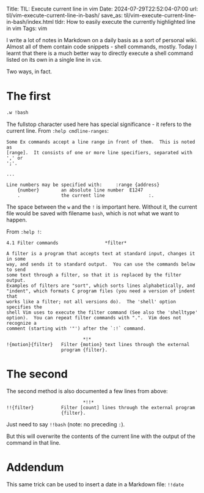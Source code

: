 Title: TIL: Execute current line in vim
Date: 2024-07-29T22:52:04-07:00
url: til/vim-execute-current-line-in-bash/
save_as: til/vim-execute-current-line-in-bash/index.html
tldr: How to easily execute the currently highlighted line in vim
Tags: vim

I write a lot of notes in Markdown on a daily basis as a sort of personal wiki.
Almost all of them contain code snippets - shell commands, mostly. Today I learnt
that there is a much better way to directly execute a shell command listed on its own
in a single line in `vim`.

Two ways, in fact.

# The first

```bash
.w !bash
```
The fullstop character used here has special significance - it refers to the current
line. From `:help cmdline-ranges`:

```
Some Ex commands accept a line range in front of them.  This is noted as
[range].  It consists of one or more line specifiers, separated with ',' or
';'.

...

Line numbers may be specified with:		:range {address}
    {number}        an absolute line number  E1247
    .               the current line			    :.
```

The space between the `w` and the `!` is important here. Without it, the current file
would be saved with filename `bash`, which is not what we want to happen.

From `:help !`:
```
4.1 Filter commands					*filter*

A filter is a program that accepts text at standard input, changes it in some
way, and sends it to standard output.  You can use the commands below to send
some text through a filter, so that it is replaced by the filter output.
Examples of filters are "sort", which sorts lines alphabetically, and
"indent", which formats C program files (you need a version of indent that
works like a filter; not all versions do).  The 'shell' option specifies the
shell Vim uses to execute the filter command (See also the 'shelltype'
option).  You can repeat filter commands with ".".  Vim does not recognize a
comment (starting with '"') after the `:!` command.

							*!*
!{motion}{filter}   Filter {motion} text lines through the external
                    program {filter}.

```
# The second

The second method is also documented a few lines from above:
```
							*!!*
!!{filter}          Filter [count] lines through the external program
                    {filter}.
```
Just need to say `!!bash` (note: no preceding `:`).

But this will overwrite the contents of the current line with the output of the
command in that line.

# Addendum

This same trick can be used to insert a date in a Markdown file: `!!date`
